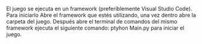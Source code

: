 El juego se ejecuta en un framework (preferiblemente Visual Studio Code). Para iniciarlo Abre el framework que estés utilizando, una vez dentro abre la carpeta del juego. Después abre el terminal de comandos del mismo framework ejecuta el siguiente comando: ptyhon Main.py para iniciar el juego.

